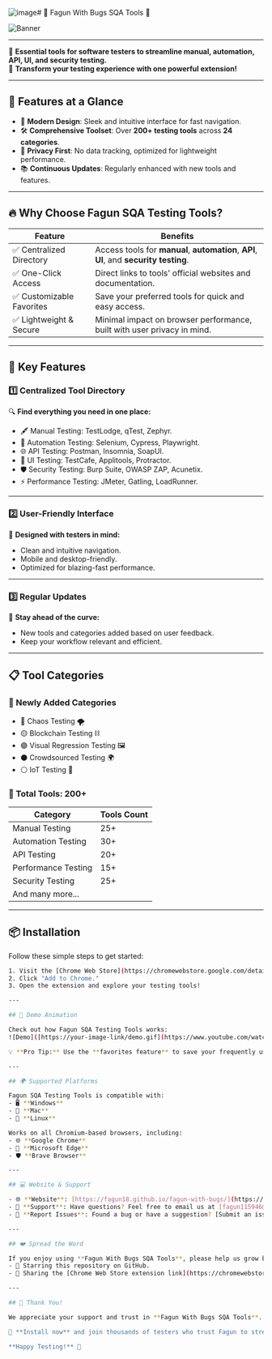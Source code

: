![image](https://github.com/user-attachments/assets/40d640f9-ab17-4210-bfb3-6abaf8a6e7d3)# 🎉 Fagun With Bugs SQA Tools 🐞  

![Banner]([https://your-image-link/banner.png](https://fagun18.github.io/fagun-with-bugs/logo.png))

---

🌟 **Essential tools for software testers to streamline manual, automation, API, UI, and security testing.**  
🚀 **Transform your testing experience with one powerful extension!**

---

## 🌟 Features at a Glance
- 🎨 **Modern Design**: Sleek and intuitive interface for fast navigation.  
- 🛠️ **Comprehensive Toolset**: Over **200+ testing tools** across **24 categories**.  
- 🔐 **Privacy First**: No data tracking, optimized for lightweight performance.  
- 📚 **Continuous Updates**: Regularly enhanced with new tools and features.  

---

## 🔥 Why Choose Fagun SQA Testing Tools?

| Feature                     | Benefits                                                                                       |
|-----------------------------|------------------------------------------------------------------------------------------------|
| ✅ Centralized Directory    | Access tools for **manual**, **automation**, **API**, **UI**, and **security testing**.        |
| ✅ One-Click Access         | Direct links to tools' official websites and documentation.                                   |
| ✅ Customizable Favorites   | Save your preferred tools for quick and easy access.                                          |
| ✅ Lightweight & Secure     | Minimal impact on browser performance, built with user privacy in mind.                      |

---

## 🚀 Key Features

### 1️⃣ Centralized Tool Directory
🔍 **Find everything you need in one place:**  
- 🖋️ Manual Testing: TestLodge, qTest, Zephyr.  
- 🤖 Automation Testing: Selenium, Cypress, Playwright.  
- 🌐 API Testing: Postman, Insomnia, SoapUI.  
- 🎨 UI Testing: TestCafe, Applitools, Protractor.  
- 🛡️ Security Testing: Burp Suite, OWASP ZAP, Acunetix.  
- ⚡ Performance Testing: JMeter, Gatling, LoadRunner.

---

### 2️⃣ User-Friendly Interface
🎨 **Designed with testers in mind:**  
- Clean and intuitive navigation.  
- Mobile and desktop-friendly.  
- Optimized for blazing-fast performance.

---

### 3️⃣ Regular Updates
🔄 **Stay ahead of the curve:**  
- New tools and categories added based on user feedback.  
- Keep your workflow relevant and efficient.

---

## 📋 Tool Categories

### **🎉 Newly Added Categories**
- 🔴 Chaos Testing 🌪️  
- 🟡 Blockchain Testing ⛓️  
- 🟣 Visual Regression Testing 🖼️  
- ⚫ Crowdsourced Testing 🌍  
- ⚪ IoT Testing 📡  

### **🌟 Total Tools: 200+**
| Category              | Tools Count |
|-----------------------|-------------|
| Manual Testing        | 25+         |
| Automation Testing    | 30+         |
| API Testing           | 20+         |
| Performance Testing   | 15+         |
| Security Testing      | 25+         |
| And many more...      |             |

---

## 📦 Installation

Follow these simple steps to get started:

```bash
1. Visit the [Chrome Web Store](https://chromewebstore.google.com/detail/fagun-with-bugs-sqa-testi/<correct-extension-id>).
2. Click "Add to Chrome."
3. Open the extension and explore your testing tools!

---

## 🎥 Demo Animation

Check out how Fagun SQA Testing Tools works:  
![Demo]([https://your-image-link/demo.gif](https://www.youtube.com/watch?v=hg-PhXhTvQ4))  

💡 **Pro Tip:** Use the **favorites feature** to save your frequently used tools for quicker access.

---

## 🌍 Supported Platforms

Fagun SQA Testing Tools is compatible with:  
- 🖥️ **Windows**  
- 🍏 **Mac**  
- 🐧 **Linux**

Works on all Chromium-based browsers, including:  
- 🌐 **Google Chrome**  
- 🦊 **Microsoft Edge**  
- 🛡️ **Brave Browser**

---

## 💻 Website & Support

- 🌐 **Website**: [https://fagun18.github.io/fagun-with-bugs/](https://fagun18.github.io/fagun-with-bugs/)  
- 📧 **Support**: Have questions? Feel free to email us at [fagun115946@gmail.com](mailto:fagun115946@gmail.com).  
- 🐞 **Report Issues**: Found a bug or have a suggestion? [Submit an issue here](https://github.com/your-repo-link/issues).

---

## ❤️ Spread the Word

If you enjoy using **Fagun With Bugs SQA Tools**, please help us grow by:  
- 🌟 Starring this repository on GitHub.  
- 📢 Sharing the [Chrome Web Store extension link](https://chromewebstore.google.com/detail/fagun-with-bugs-sqa-testi/peelhgmemfhajlldpkamljidapnfnaob) with your colleagues and testing communities.  

---

## 🌟 Thank You!

We appreciate your support and trust in **Fagun With Bugs SQA Tools**. Together, let's simplify the testing process and build better software.  

🚀 **Install now** and join thousands of testers who trust Fagun to streamline their workflows.  

**Happy Testing!** 🎉
```

